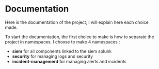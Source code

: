 # Documentation

Here is the documentation of the project, I will explain here each choice made. 

To start the documentation, the first choice to make is how to separate the project in namespaces. I choose to make 4 namespaces :

- **siem** for all components linked to the siem splunk
- **security** for managing logs and security
- **incident-management** for managing alerts and incidents



